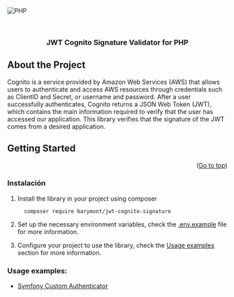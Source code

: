 
<a name="readme-top"></a>
![PHP][PHP]

<br />
<div align="center">
    <h3 align="center">JWT Cognito Signature Validator for PHP</h3>
</div>

## About the Project
Cognito is a service provided by Amazon Web Services (AWS) that allows users to authenticate and access AWS resources through credentials such as ClientID and Secret, or username and password. After a user successfully authenticates, Cognito returns a JSON Web Token (JWT), which contains the main information required to verify that the user has accessed our application. This library verifies that the signature of the JWT comes from a desired application.

## Getting Started

<p align="right">(<a href="#readme-top">Go to top</a>)</p>

### Instalación

1. Install the library in your project using composer
    ```
      composer require barymont/jwt-cognito-signature
    ```
2. Set up the necessary environment variables, check the [.env.example](../.env.example) file for more information.

3. Configure your project to use the library, check the [Usage examples](#usage-examples) section for more information.

### Usage examples:

- [Symfony Custom Authenticator](../documents/symfony-custom-authenticator.md)

[PHP]: https://img.shields.io/badge/PHP-777BB4?style=for-the-badge&logo=php&logoColor=white

